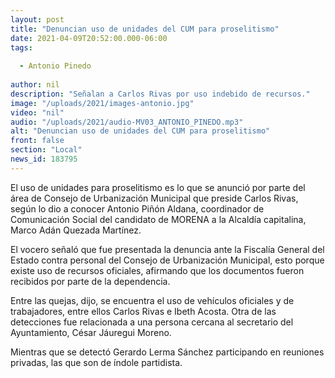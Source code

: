 ```yaml
---
layout: post
title: "Denuncian uso de unidades del CUM para proselitismo"
date: 2021-04-09T20:52:00.000-06:00
tags:
  
  - Antonio Pinedo
  
author: nil
description: "Señalan a Carlos Rivas por uso indebido de recursos."
image: "/uploads/2021/images-antonio.jpg"
video: "nil"
audio: "/uploads/2021/audio-MV03_ANTONIO_PINEDO.mp3"
alt: "Denuncian uso de unidades del CUM para proselitismo"
front: false
section: "Local"
news_id: 183795
---
```


El uso de unidades para proselitismo es lo que se anunció por parte del área de Consejo de Urbanización Municipal que preside Carlos Rivas, según lo dio a conocer Antonio Piñón Aldana, coordinador de Comunicación Social del candidato de MORENA a la Alcaldía capitalina, Marco Adán Quezada Martínez.

El vocero señaló que fue presentada la denuncia ante la Fiscalía General del Estado contra personal del Consejo de Urbanización Municipal, esto porque existe uso de recursos oficiales, afirmando que los documentos fueron recibidos por parte de la dependencia.

Entre las quejas, dijo, se encuentra el uso de vehículos oficiales y de trabajadores, entre ellos Carlos Rivas e Ibeth Acosta. Otra de las detecciones fue relacionada a una persona cercana al secretario del Ayuntamiento, César Jáuregui Moreno. 

Mientras que se detectó Gerardo Lerma Sánchez participando en reuniones privadas, las que son de índole partidista.
